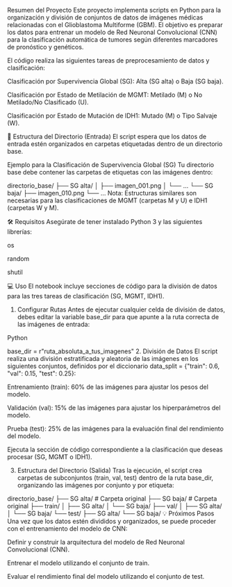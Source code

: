 Resumen del Proyecto
Este proyecto implementa scripts en Python para la organización y división de conjuntos de datos de imágenes médicas relacionadas con el Glioblastoma Multiforme (GBM). El objetivo es preparar los datos para entrenar un modelo de Red Neuronal Convolucional (CNN) para la clasificación automática de tumores según diferentes marcadores de pronóstico y genéticos.

El código realiza las siguientes tareas de preprocesamiento de datos y clasificación:

Clasificación por Supervivencia Global (SG): Alta (SG alta) o Baja (SG baja).

Clasificación por Estado de Metilación de MGMT: Metilado (M) o No Metilado/No Clasificado (U).

Clasificación por Estado de Mutación de IDH1: Mutado (M) o Tipo Salvaje (W).

🚀 Estructura del Directorio (Entrada)
El script espera que los datos de entrada estén organizados en carpetas etiquetadas dentro de un directorio base.

Ejemplo para la Clasificación de Supervivencia Global (SG)
Tu directorio base debe contener las carpetas de etiquetas con las imágenes dentro:

directorio_base/
├── SG alta/
│   ├── imagen_001.png
│   └── ...
└── SG baja/
    ├── imagen_010.png
    └── ...
Nota: Estructuras similares son necesarias para las clasificaciones de MGMT (carpetas M y U) e IDH1 (carpetas W y M).

🛠️ Requisitos
Asegúrate de tener instalado Python 3 y las siguientes librerías:

os

random

shutil

💻 Uso
El notebook incluye secciones de código para la división de datos para las tres tareas de clasificación (SG, MGMT, IDH1).

1. Configurar Rutas
Antes de ejecutar cualquier celda de división de datos, debes editar la variable base_dir para que apunte a la ruta correcta de las imágenes de entrada:

Python

base_dir = r"ruta_absoluta_a_tus_imagenes"
2. División de Datos
El script realiza una división estratificada y aleatoria de las imágenes en los siguientes conjuntos, definidos por el diccionario data_split = {"train": 0.6, "val": 0.15, "test": 0.25}:

Entrenamiento (train): 60% de las imágenes para ajustar los pesos del modelo.

Validación (val): 15% de las imágenes para ajustar los hiperparámetros del modelo.

Prueba (test): 25% de las imágenes para la evaluación final del rendimiento del modelo.

Ejecuta la sección de código correspondiente a la clasificación que deseas procesar (SG, MGMT o IDH1).

3. Estructura del Directorio (Salida)
Tras la ejecución, el script crea carpetas de subconjuntos (train, val, test) dentro de la ruta base_dir, organizando las imágenes por conjunto y por etiqueta:

directorio_base/
├── SG alta/       # Carpeta original
├── SG baja/       # Carpeta original
├── train/
│   ├── SG alta/
│   └── SG baja/
├── val/
│   ├── SG alta/
│   └── SG baja/
└── test/
    ├── SG alta/
    └── SG baja/
💡 Próximos Pasos
Una vez que los datos estén divididos y organizados, se puede proceder con el entrenamiento del modelo de CNN:

Definir y construir la arquitectura del modelo de Red Neuronal Convolucional (CNN).

Entrenar el modelo utilizando el conjunto de train.

Evaluar el rendimiento final del modelo utilizando el conjunto de test.
